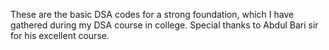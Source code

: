 These are the basic DSA codes for a strong foundation, which I have gathered during my DSA course in college.
Special thanks to Abdul Bari sir for his excellent course.
